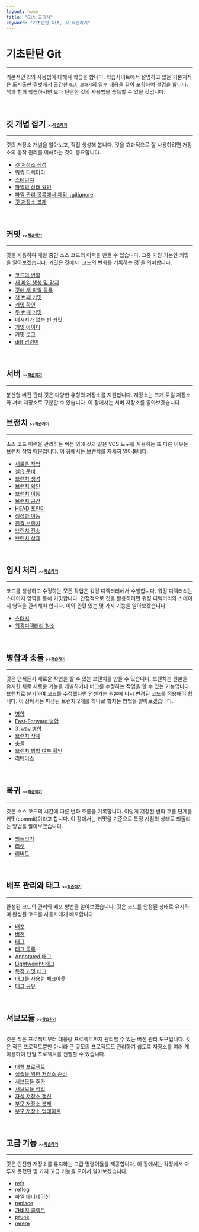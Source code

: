 ```yaml
---
layout: home
title: "Git 교과서"
keyword: "기초탄탄 Git, 깃 학습하기"
---
```


# 기초탄탄 Git
<hr>

기본적인 `깃`의 사용법에 대해서 학습을 합니다. 학습사이트에서 설명하고 있는 기본지식은 도서출판 길벗에서 출간한 `Git 교과서`의 일부 내용을 같이 포함하여 설명을 합니다. 책과 함께 학습하시면 보다 탄탄한 깃의 사용법을 습득할 수 있을 것입니다.  

<br>

<h2>깃 개념 잡기
    <small style="font-size: 0.5em;">>><a href="concept">학습하기</a></small>
</h2>
<hr>
깃의 저장소 개념을 알아보고, 직접 생성해 봅니다. 깃을 효과적으로 잘 사용하려면 저장소의 동작 원리를 이해하는 것이 중요합니다. 

* [깃 저장소 생성](concept/init)
* [워킹 디렉터리](concept/working)
* [스테이지](concept/stage)
* [파일의 상태 확인](concept/status)
* [파일 관리 목록에서 제외: .gitignore](concept/gitignore)
* [깃 저장소 복제](concept/clone)

<br>

<h2>커밋
    <small style="font-size: 0.5em;">>><a href="/commit">학습하기</a></small>
</h2>
<hr>
깃을 사용하여 개발 중인 소스 코드의 이력을 만들 수 있습니다. 그중 가장 기본인 커밋을 알아보겠습니다. 커밋은 깃에서 `코드의 변화를 기록하는 것`을 의미합니다.

* [코드의 변화](/commit/history)
* [새 파일 생성 및 감지](/commit/04.2)
* [깃에 새 파일 등록](/commit/04.3)
* [첫 번째 커밋](/commit/04.4)
* [커밋 확인](/commit/04.5)
* [두 번째 커밋](/commit/04.6)
* [메시지가 없는 빈 커밋](/commit/04.7)
* [커밋 아이디](/commit/04.8)
* [커밋 로그](/commit/04.9)
* [diff 명령어](/commit/04.10)

<br>

<h2>서버
    <small style="font-size: 0.5em;">>><a href="/server">학습하기</a></small>
</h2>
<hr>
분산형 버전 관리 깃은 다양한 유형의 저장소를 지원합니다. 저장소는 크게 로컬 저장소와 서버 저장소로 구분할 수 있습니다. 이 장에서는 서버 저장소를 알아보겠습니다. 


<br>

<h2>브랜치
    <small style="font-size: 0.5em;">>><a href="branch">학습하기</a></small>
</h2>
<hr>
소스 코드 이력을 관리하는 버전 외에 깃과 같은 VCS 도구를 사용하는 또 다른 이유는 브랜치 작업 때문입니다. 이 장에서는 브랜치를 자세히 알아봅니다. 

* [새로운 작업](branch/06.1)
* [실습 준비](branch/06.2)
* [브랜치 생성](branch/06.3)
* [브랜치 확인](branch/06.4)
* [브랜치 이동](branch/06.5)
* [브랜치 공간](branch/06.6)
* [HEAD 포인터](branch/06.7)
* [생성과 이동](branch/06.8)
* [원격 브랜치](branch/06.9)
* [브랜치 전송](branch/06.10)
* [브랜치 삭제](branch/06.11)

<br>

<h2>임시 처리
    <small style="font-size: 0.5em;">>><a href="07">학습하기</a></small>
</h2>
<hr>
코드를 생성하고 수정하는 모든 작업은 워킹 디렉터리에서 수행합니다. 워킹 디렉터리는 스테이지 영역을 통해 커밋합니다. 안정적으로 깃을 활용하려면 워킹 디렉터리와 스테이지 영역을 관리해야 합니다. 이와 관련 있는 몇 가지 기능을 알아보겠습니다. 

* [스태시](07/stash)
* [워킹디렉터리 청소](07/clean)
<br>

<h2>병합과 충돌
    <small style="font-size: 0.5em;">>><a href="merge">학습하기</a></small>
</h2>
<hr>
깃은 언제든지 새로운 작업을 할 수 있는 브랜치를 만들 수 있습니다. 브랜치는 원본을 유지한 채로 새로운 기능을 개발하거나 버그를 수정하는 작업을 할 수 있는 기능입니다. 브랜치로 분기하여 코드를 수정했다면 언젠가는 원본에 다시 변경된 코드를 적용해야 합니다. 이 장에서는 파생된 브랜치 2개를 하나로 합치는 방법을 알아보겠습니다. 

* [병합](merge/08.1)
* [Fast-Forward 병합](merge/08.2)
* [3-way 병합](merge/08.3)
* [브랜치 삭제](merge/08.4) 
* [충돌](merge/08.5) 
* [브랜치 병합 여부 확인](merge/08.6) 
* [리베이스](merge/rebase) 

<br>

<h2>복귀
    <small style="font-size: 0.5em;">>><a href="09">학습하기</a></small>
</h2>
<hr>
깃은 소스 코드의 시간에 따른 변화 흐름을 기록합니다. 이렇게 저장된 변화 흐름 단계를 커밋(commit)이라고 합니다. 이 장에서는 커밋을 기준으로 특정 시점의 상태로 되돌리는 방법을 알아보겠습니다. 

* [되돌리기](09/09.1) 
* [리셋](09/resert) 
* [리버트](09/revert)

<br>

<h2>배포 관리와 태그
    <small style="font-size: 0.5em;">>><a href="tag">학습하기</a></small>
</h2>
<hr>
완성된 코드의 관리와 배포 방법을 알아보겠습니다. 깃은 코드를 안정된 상태로 유지하며 완성된 코드를 사용자에게 배포합니다. 

* [배포](tag/10.1)
* [버전](tag/10.2)
* [태그](tag/10.3)
* [태그 목록](tag/10.4)
* [Annotated 태그](tag/10.5) 
* [Lightweight 태그](tag/10.6) 
* [특정 커밋 태그](tag/10.7)
* [태그를 사용한 체크아웃](tag/10.8) 
* [태그 공유](tag/10.9) 

<br>

<h2>서브모듈
    <small style="font-size: 0.5em;">>><a href="11">학습하기</a></small>
</h2>
<hr>
깃은 작은 프로젝트부터 대용량 프로젝트까지 관리할 수 있는 버전 관리 도구입니다. 깃은 작은 프로젝트뿐만 아니라 큰 규모의 프로젝트도 관리하기 쉽도록 저장소를 여러 개 이용하여 단일 프로젝트를 진행할 수 있습니다. 

* [대형 프로젝트](submodule/11.1)
* [실습을 위한 저장소 준비](submodule/11.2)
* [서브모듈 추가](submodule/11.3)
* [서브모듈 작업](submodule/11.4)
* [자식 저장소 갱신](submodule/11.5) 
* [부모 저장소 복제](submodule/11.6) 
* [부모 저장소 업데이트](submodule/11.7) 

<br>

<h2>고급 기능
    <small style="font-size: 0.5em;">>><a href="12">학습하기</a></small>
</h2>
<hr>
깃은 안전한 저장소를 유지하는 고급 명령어들을 제공합니다. 이 장에서는 각장에서 다루지 못했던 몇 가지 고급 기능을 모아서 알아보겠습니다. 

* [refs](12/refs)
* [reflog](12/reflog)
* [파일 애너테이션](12/blame)
* [replace](12/replace)
* [가비지 콜렉트](12/gc)
* [prune](12/prune)
* [rerere](12/rerere)

<br><br>